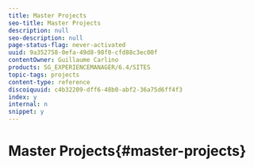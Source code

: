 ```yaml
---
title: Master Projects
seo-title: Master Projects
description: null
seo-description: null
page-status-flag: never-activated
uuid: 9a352758-0efa-49d8-98f0-cfd88c3ec00f
contentOwner: Guillaume Carlino
products: SG_EXPERIENCEMANAGER/6.4/SITES
topic-tags: projects
content-type: reference
discoiquuid: c4b32209-dff6-48b0-abf2-36a75d6ff4f3
index: y
internal: n
snippet: y
---
```


# Master Projects{#master-projects}

